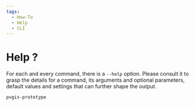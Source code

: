 ```yaml
---
tags:
  - How-To
  - Help
  - CLI
---
```


# Help ?

For each and every command, there is a `--help` option. Please consult it to
grasp the details for a command, its arguments and optional parameters, default
values and settings that can further shape the output.

```{.shell linenums="0"}
pvgis-prototype
```
